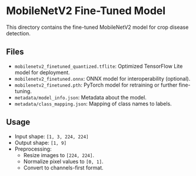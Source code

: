 # MobileNetV2 Fine-Tuned Model

This directory contains the fine-tuned MobileNetV2 model for crop disease detection.

## Files
- `mobilenetv2_finetuned_quantized.tflite`: Optimized TensorFlow Lite model for deployment.
- `mobilenetv2_finetuned.onnx`: ONNX model for interoperability (optional).
- `mobilenetv2_finetuned.pth`: PyTorch model for retraining or further fine-tuning.
- `metadata/model_info.json`: Metadata about the model.
- `metadata/class_mapping.json`: Mapping of class names to labels.

## Usage
- Input shape: `[1, 3, 224, 224]`
- Output shape: `[1, 9]`
- Preprocessing:
  - Resize images to `[224, 224]`.
  - Normalize pixel values to `[0, 1]`.
  - Convert to channels-first format.